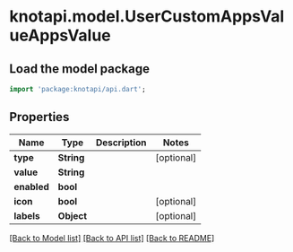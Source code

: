 # knotapi.model.UserCustomAppsValueAppsValue

## Load the model package
```dart
import 'package:knotapi/api.dart';
```

## Properties
Name | Type | Description | Notes
------------ | ------------- | ------------- | -------------
**type** | **String** |  | [optional] 
**value** | **String** |  | 
**enabled** | **bool** |  | 
**icon** | **bool** |  | [optional] 
**labels** | **Object** |  | [optional] 

[[Back to Model list]](../README.md#documentation-for-models) [[Back to API list]](../README.md#documentation-for-api-endpoints) [[Back to README]](../README.md)


